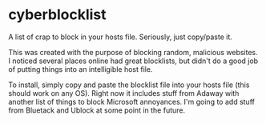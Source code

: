 # cyberblocklist
A list of crap to block in your hosts file. Seriously, just copy/paste it.

This was created with the purpose of blocking random, malicious websites. I noticed several places online had great
blocklists, but didn't do a good job of putting things into an intelligible host file.

To install, simply copy and paste the blocklist file into your hosts file (this should work on any OS). Right now it includes stuff from Adaway with another list of things to block Microsoft annoyances. I'm going to add stuff from Bluetack and Ublock at some point in the future.
